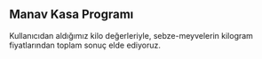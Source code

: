 ## Manav Kasa Programı
Kullanıcıdan aldığımız kilo değerleriyle, sebze-meyvelerin kilogram fiyatlarından toplam sonuç elde ediyoruz.

![]()